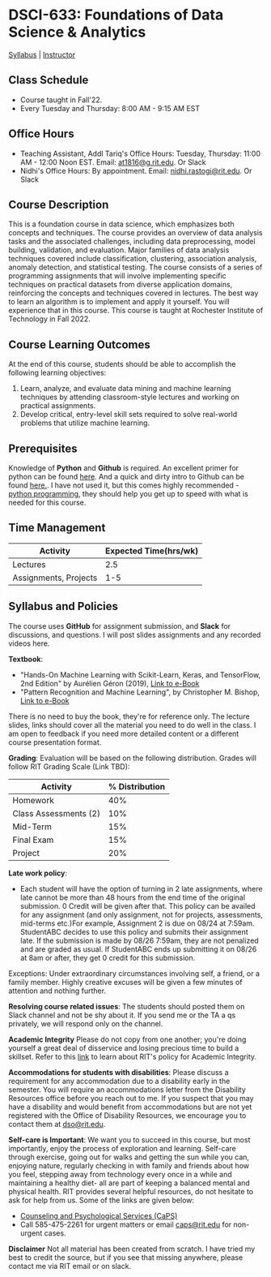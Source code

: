 
# DSCI-633: Foundations of Data Science & Analytics

[Syllabus](https://github.com/aiforsec/RIT-DSCI-633-FDS/tree/main/Syllabus/README.md) |
[Instructor](https://www.rit.edu/directory/nxrvse-nidhi-rastogi)

## Class Schedule
- Course taught in Fall'22.
- Every Tuesday and Thursday: 8:00 AM - 9:15 AM EST

## Office Hours

- Teaching Assistant, Addl Tariq's Office Hours: Tuesday, Thursday: 11:00 AM - 12:00 Noon EST. Email: at1816@g.rit.edu. Or Slack
- Nidhi's Office Hours: By appointment. Email: nidhi.rastogi@rit.edu. Or Slack

## Course Description
This is a foundation course in data science, which emphasizes both concepts and techniques. The course provides an overview of data analysis tasks and the associated challenges, including data preprocessing, model building, validation, and evaluation. Major families of data analysis techniques covered include classification, clustering, association analysis, anomaly detection, and statistical testing. The course consists of a series of programming assignments that will involve implementing specific techniques on practical datasets from diverse application domains, reinforcing the concepts and techniques covered in lectures. The best way to learn an algorithm is to implement and apply it yourself. You will experience that in this course. This course is taught at Rochester Institute of Technology in Fall 2022. 

## Course Learning Outcomes
At the end of this course, students should be able to accomplish the following learning objectives:

 1. Learn, analyze, and evaluate data mining and machine learning techniques by attending classroom-style lectures and working on practical assignments.
 2. Develop critical, entry-level skill sets required to solve real-world problems that utilize machine learning.

## Prerequisites
Knowledge of **Python** and **Github** is required.  An excellent primer for python can be found [here](https://github.com/Akuli/python-tutorial). And a quick and dirty intro to Github can be found [here.](https://guides.github.com/activities/hello-world/). I have not used it, but this comes highly recommended - [python programming](https://developers.google.com/edu/python/Together), they should help you get up to speed with what is needed for this course.

## Time Management
|Activity| Expected Time(hrs/wk) |
|--|--|
|Lectures  | 2.5 |
|Assignments, Projects| 1-5 |

## Syllabus and Policies
The course uses **GitHub** for assignment submission, and **Slack** for discussions, and questions. I will post slides assignments and any recorded videos here.

**Textbook**:
- "Hands-On Machine Learning with Scikit-Learn, Keras, and TensorFlow, 2nd Edition" by Aurélien Géron (2019), [Link to e-Book](https://www.knowledgeisle.com/wp-content/uploads/2019/12/2-Aur%C3%A9lien-G%C3%A9ron-Hands-On-Machine-Learning-with-Scikit-Learn-Keras-and-Tensorflow_-Concepts-Tools-and-Techniques-to-Build-Intelligent-Systems-O%E2%80%99Reilly-Media-2019.pdf)
- "Pattern Recognition and Machine Learning", by Christopher M. Bishop, [Link to e-Book](https://www.microsoft.com/en-us/research/uploads/prod/2006/01/Bishop-Pattern-Recognition-and-Machine-Learning-2006.pdf)

There is no need to buy the book, they're for reference only. The lecture slides, links should cover all the material you need to do well in the class. I am open to feedback if you need more detailed content or a different course presentation format.

**Grading**: Evaluation will be based on the following distribution. Grades will follow RIT Grading Scale (Link TBD): 

|Activity| % Distribution |
|--|--|
|Homework| 40% |
|Class Assessments (2)| 10% |
|Mid-Term| 15% |
|Final Exam| 15% |
|Project| 20% |


**Late work policy**:
- Each student will have the option of turning in 2 late assignments, where late cannot be more than 48 hours from the end time of the original submission. 0 Credit will be given after that. This policy can be availed for any assignment (and only assignment, not for projects, assessments, mid-terms etc.)For example, Assignment 2 is due on 08/24 at 7:59am. StudentABC decides to use this policy and submits their assignment late. If the submission is made by 08/26 7:59am, they are not penalized and are graded as usual. If StudentABC ends up submitting it on 08/26 at 8am or after, they get 0 credit for this submission.

Exceptions: Under extraordinary circumstances involving self, a friend, or a family member. Highly creative excuses will be given a few minutes of attention and nothing further.

**Resolving course related issues**: The students should posted them on Slack channel and not be shy about it. If you send me or the TA a qs privately, we will respond only on the channel.

**Academic Integrity**
Please do not copy from one another; you're doing yourself a great deal of disservice and losing precious time to build a skillset. Refer to this [link](https://www.rit.edu/twc/academicintegrity/) to learn about RIT's policy for Academic Integrity.

**Accommodations for students with disabilities**: 
Please discuss a requirement for any accommodation due to a disability early in the semester.  You will require an accommodations letter from the Disability Resources office before you reach out to me. If you suspect that you may have a disability and would benefit from accommodations but are not yet registered with the Office of Disability Resources, we encourage you to contact them at dso@rit.edu.

**Self-care is Important**: We want you to succeed in this course, but most importantly, enjoy the process of exploration and learning. Self-care through exercise, going out for walks and getting the sun while you can, enjoying nature, regularly checking in with family and friends about how you feel, stepping away from technology every once in a while and maintaining a healthy diet- all are part of keeping a balanced mental and physical health. 
RIT provides several helpful resources, do not hesitate to ask for help from us. Some of the links are given below:
- [Counseling and Psychological Services (CaPS)](https://www.rit.edu/studentaffairs/counseling/) 
- Call 585-475-2261 for urgent matters or email <caps@rit.edu> for non-urgent cases.

**Disclaimer**
Not all material has been created from scratch. I have tried my best to credit the source, but if you see that missing anywhere, please contact me via RIT email or on slack.
